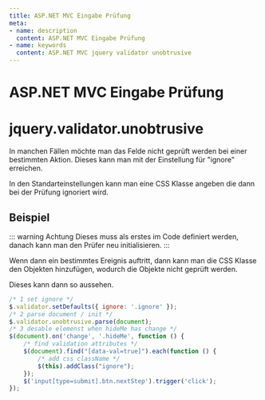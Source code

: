 ```yaml
---
title: ASP.NET MVC Eingabe Prüfung
meta: 
- name: description
  content: ASP.NET MVC Eingabe Prüfung
- name: keywords 
  content: ASP.NET MVC jquery validator unobtrusive
---
```


# ASP.NET MVC Eingabe Prüfung
# jquery.validator.unobtrusive

In manchen Fällen möchte man das Felde nicht geprüft werden bei einer bestimmten Aktion. Dieses kann man mit der Einstellung für "ignore" erreichen.

In den Standarteinstellungen kann man eine CSS Klasse angeben die dann bei der Prüfung ignoriert wird.

## Beispiel

::: warning Achtung
Dieses muss als erstes im Code definiert werden, danach kann man den Prüfer neu initialisieren.
:::

Wenn dann ein bestimmtes Ereignis auftritt, dann kann man die CSS Klasse den Objekten hinzufügen, wodurch die Objekte nicht geprüft werden.
      
Dieses kann dann so aussehen.

```js
/* 1 set ignore */
$.validator.setDefaults({ ignore: '.ignore' });
/* 2 parse document / init */
$.validator.unobtrusive.parse(document);
/* 3 desable elemenst when hideMe has change */
$(document).on('change', '.hideMe', function () {
    /* find validation attributes */
    $(document).find("[data-val=true]").each(function () {
        /* add css className */
        $(this).addClass("ignore");
    });
    $('input[type=submit].btn.nextStep').trigger('click');
});
```